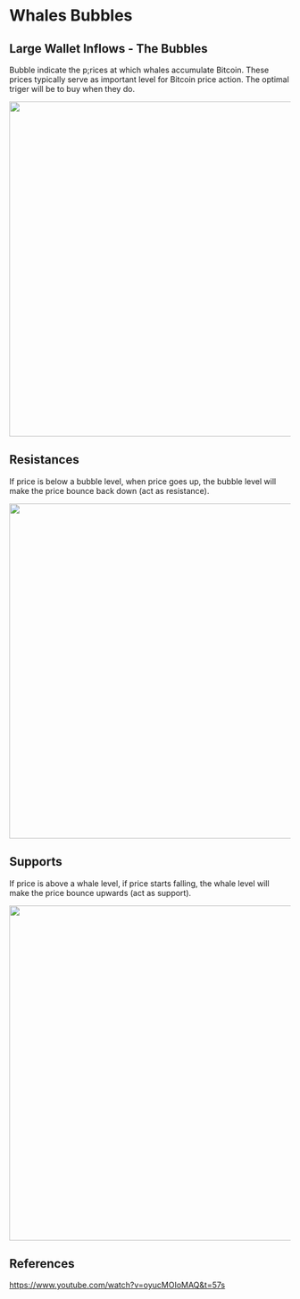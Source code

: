# Whales Bubbles

## Large Wallet Inflows - The Bubbles
Bubble indicate the p;rices at which whales accumulate Bitcoin. These prices typically serve as important level for Bitcoin price action. The optimal triger will be to buy when they do.

<img src="https://app.whalemap.io/assets/lwin11-ed14ae41.png" style="width: 600px;"> 

## Resistances
If price is below a bubble level, when price goes up, the bubble level will make the price bounce back down (act as resistance).

<img src="https://app.whalemap.io/assets/lwin2-9813d444.png" style="width: 600px;"> 

## Supports
If price is above a whale level, if price starts falling, the whale level will make the price bounce upwards (act as support).

<img src="https://app.whalemap.io/assets/lwin3-26085e63.png" style="width: 600px;"> 

## References
https://www.youtube.com/watch?v=oyucMOIoMAQ&t=57s


